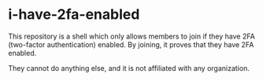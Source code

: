 # i-have-2fa-enabled

This repository is a shell which only allows members to join if they have 2FA (two-factor authentication) enabled. By joining, it proves that they have 2FA enabled.

They cannot do anything else, and it is not affiliated with any organization.
